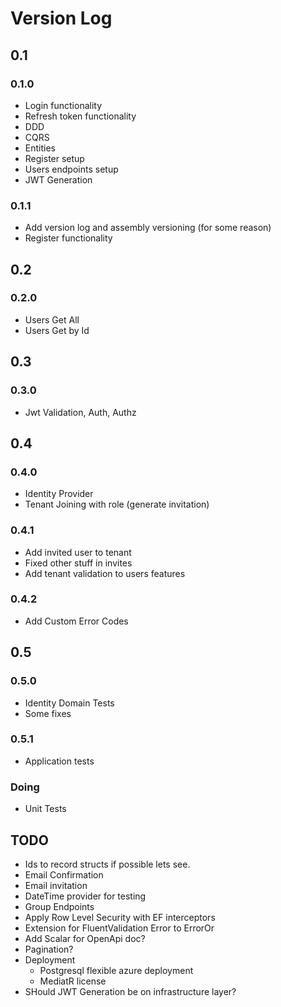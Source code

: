 # Version Log

## 0.1

### 0.1.0
- Login functionality
- Refresh token functionality
- DDD
- CQRS
- Entities
- Register setup
- Users endpoints setup
- JWT Generation

### 0.1.1

- Add version log and assembly versioning (for some reason)
- Register functionality

## 0.2

### 0.2.0

- Users Get All
- Users Get by Id

## 0.3

### 0.3.0

- Jwt Validation, Auth, Authz

## 0.4

### 0.4.0

- Identity Provider
- Tenant Joining with role (generate invitation)

### 0.4.1

- Add invited user to tenant
- Fixed other stuff in invites
- Add tenant validation to users features

### 0.4.2

- Add Custom Error Codes

## 0.5

### 0.5.0

- Identity Domain Tests
- Some fixes

### 0.5.1

- Application tests

### Doing

- Unit Tests

## TODO

- Ids to record structs if possible lets see.
- Email Confirmation
- Email invitation
- DateTime provider for testing
- Group Endpoints
- Apply Row Level Security with EF interceptors
- Extension for FluentValidation Error to ErrorOr
- Add Scalar for OpenApi doc?
- Pagination?
- Deployment
    - Postgresql flexible azure deployment
    - MediatR license
- SHould JWT Generation be on infrastructure layer?